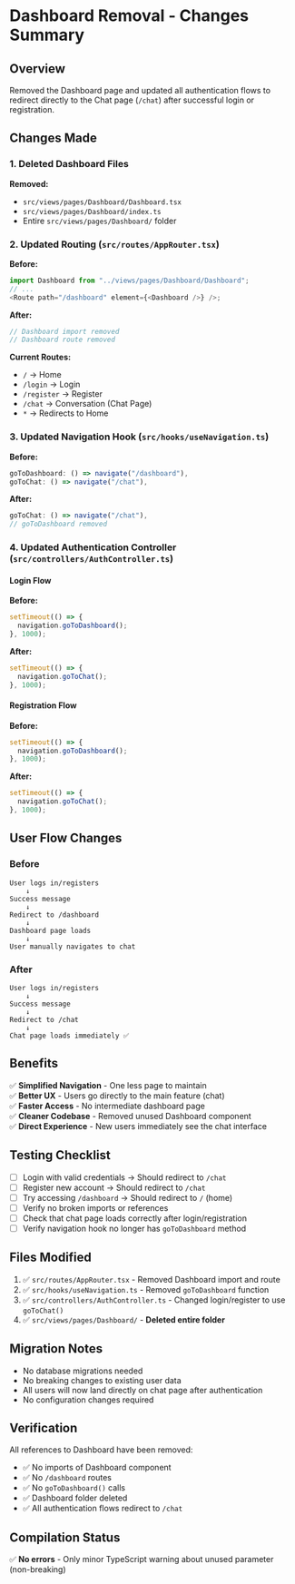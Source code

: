 # Dashboard Removal - Changes Summary

## Overview

Removed the Dashboard page and updated all authentication flows to redirect directly to the Chat page (`/chat`) after successful login or registration.

## Changes Made

### 1. Deleted Dashboard Files

**Removed:**

- `src/views/pages/Dashboard/Dashboard.tsx`
- `src/views/pages/Dashboard/index.ts`
- Entire `src/views/pages/Dashboard/` folder

### 2. Updated Routing (`src/routes/AppRouter.tsx`)

**Before:**

```typescript
import Dashboard from "../views/pages/Dashboard/Dashboard";
// ...
<Route path="/dashboard" element={<Dashboard />} />;
```

**After:**

```typescript
// Dashboard import removed
// Dashboard route removed
```

**Current Routes:**

- `/` → Home
- `/login` → Login
- `/register` → Register
- `/chat` → Conversation (Chat Page)
- `*` → Redirects to Home

### 3. Updated Navigation Hook (`src/hooks/useNavigation.ts`)

**Before:**

```typescript
goToDashboard: () => navigate("/dashboard"),
goToChat: () => navigate("/chat"),
```

**After:**

```typescript
goToChat: () => navigate("/chat"),
// goToDashboard removed
```

### 4. Updated Authentication Controller (`src/controllers/AuthController.ts`)

#### Login Flow

**Before:**

```typescript
setTimeout(() => {
  navigation.goToDashboard();
}, 1000);
```

**After:**

```typescript
setTimeout(() => {
  navigation.goToChat();
}, 1000);
```

#### Registration Flow

**Before:**

```typescript
setTimeout(() => {
  navigation.goToDashboard();
}, 1000);
```

**After:**

```typescript
setTimeout(() => {
  navigation.goToChat();
}, 1000);
```

## User Flow Changes

### Before

```
User logs in/registers
    ↓
Success message
    ↓
Redirect to /dashboard
    ↓
Dashboard page loads
    ↓
User manually navigates to chat
```

### After

```
User logs in/registers
    ↓
Success message
    ↓
Redirect to /chat
    ↓
Chat page loads immediately ✅
```

## Benefits

✅ **Simplified Navigation** - One less page to maintain  
✅ **Better UX** - Users go directly to the main feature (chat)  
✅ **Faster Access** - No intermediate dashboard page  
✅ **Cleaner Codebase** - Removed unused Dashboard component  
✅ **Direct Experience** - New users immediately see the chat interface

## Testing Checklist

- [ ] Login with valid credentials → Should redirect to `/chat`
- [ ] Register new account → Should redirect to `/chat`
- [ ] Try accessing `/dashboard` → Should redirect to `/` (home)
- [ ] Verify no broken imports or references
- [ ] Check that chat page loads correctly after login/registration
- [ ] Verify navigation hook no longer has `goToDashboard` method

## Files Modified

1. ✅ `src/routes/AppRouter.tsx` - Removed Dashboard import and route
2. ✅ `src/hooks/useNavigation.ts` - Removed `goToDashboard` function
3. ✅ `src/controllers/AuthController.ts` - Changed login/register to use `goToChat()`
4. ✅ `src/views/pages/Dashboard/` - **Deleted entire folder**

## Migration Notes

- No database migrations needed
- No breaking changes to existing user data
- All users will now land directly on chat page after authentication
- No configuration changes required

## Verification

All references to Dashboard have been removed:

- ✅ No imports of Dashboard component
- ✅ No `/dashboard` routes
- ✅ No `goToDashboard()` calls
- ✅ Dashboard folder deleted
- ✅ All authentication flows redirect to `/chat`

## Compilation Status

✅ **No errors** - Only minor TypeScript warning about unused parameter (non-breaking)
